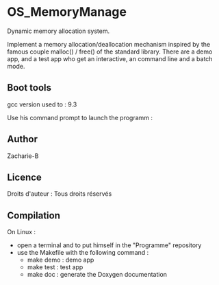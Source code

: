 # OS_MemoryManage
Dynamic memory allocation system.

Implement a memory allocation/deallocation mechanism inspired by the famous couple malloc() / free() of the standard library.
There are a demo app, and a test app who get an interactive, an command line and a batch mode. 

## Boot tools
<p>gcc version used to : 9.3</p>
<p>Use his command prompt to launch the programm : </p>

## Author
Zacharie-B

## Licence
Droits d'auteur : Tous droits réservés

## Compilation
On Linux :
- open a terminal and to put himself in the "Programme" repository
- use the Makefile with the following command :
  - make demo : demo app
  - make test : test app
  - make doc : generate the Doxygen documentation
